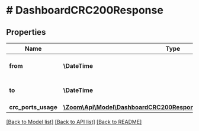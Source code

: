 # # DashboardCRC200Response

## Properties

Name | Type | Description | Notes
------------ | ------------- | ------------- | -------------
**from** | **\DateTime** | Start date for this report. | [optional]
**to** | **\DateTime** | End date for this report. | [optional]
**crc_ports_usage** | [**\Zoom\Api\Model\DashboardCRC200ResponseAllOf1CrcPortsUsageInner[]**](DashboardCRC200ResponseAllOf1CrcPortsUsageInner.md) |  | [optional]

[[Back to Model list]](../../README.md#models) [[Back to API list]](../../README.md#endpoints) [[Back to README]](../../README.md)
